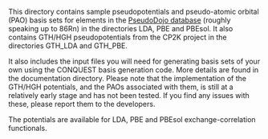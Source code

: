 This directory contains sample pseudopotentials and pseudo-atomic
orbital (PAO) basis sets for elements in the [PseudoDojo
database](http://www.pseudo-dojo.org) (roughly speaking up to 86Rn)
in the directories LDA, PBE and PBEsol.  It also contains GTH/HGH
pseudopotentials from the CP2K project in the directories GTH_LDA
and GTH_PBE.

It also includes the input files you will need for generating basis
sets of your own using the CONQUEST basis generation code.  More
details are found in the documentation directory.  Please note that
the implementation of the GTH/HGH potentials, and the PAOs associated 
with them, is still at a relatively early stage and has not been 
tested.  If you find any issues with these, please report them to the
developers.

The potentials are available for LDA, PBE and PBEsol
exchange-correlation functionals.
